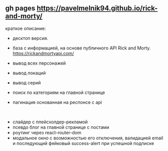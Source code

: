 ## gh pages https://pavelmelnik94.github.io/rick-and-morty/

краткое описание:

* десктоп версия.
* база с информацией,  на основе публичного API Rick and Morty. https://rickandmortyapi.com/

* вывод всех персонажей
* вывод локаций
* вывод серий 
* поиск по категориям на главной странице
* пагинация основанная на респонсе с api

<br>

* слайдер с плейсхолдер-рекламой
* псевдо блог на главной странице с постами
* роутинг через react-router-dom
* модальное окно с возможностью его отключения, валидацией email и последующий фейковый success-alert при успешной подписке
